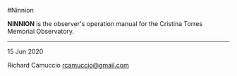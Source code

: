 #Ninnion

**NINNION** is the observer's operation manual for the Cristina Torres Memorial Observatory.

---

15 Jun 2020

Richard Camuccio
rcamuccio@gmail.com
